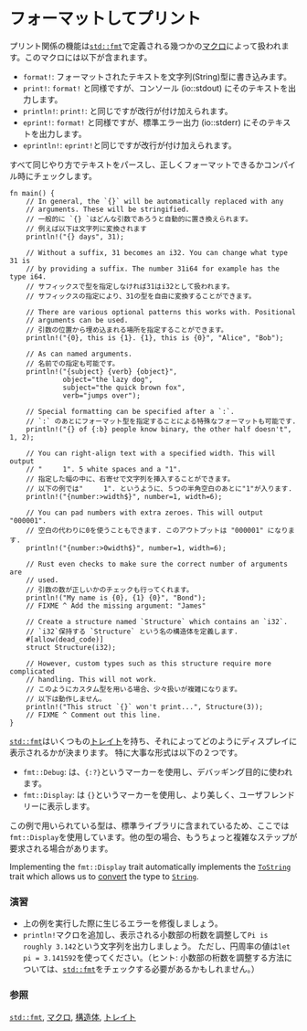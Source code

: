 <!--
# Formatted print
-->
# フォーマットしてプリント

<!--
Printing is handled by a series of [`macros`][macros] defined in [`std::fmt`][fmt]
some of which include:
-->
プリント関係の機能は[`std::fmt`][fmt]で定義される幾つかの[マクロ][macros]によって扱われます。このマクロには以下が含まれます。

<!--
* `format!`: write formatted text to [`String`][string]
* `print!`: same as `format!` but the text is printed to the console (io::stdout).
* `println!`: same as `print!` but a newline is appended.
* `eprint!`: same as `format!` but the text is printed to the standard error (io::stderr).
* `eprintln!`: same as `eprint!`but a newline is appended.
-->
* `format!`: フォーマットされたテキストを文字列(String)型に書き込みます。
* `print!`: `format!` と同様ですが、コンソール (io::stdout) にそのテキストを出力します。
* `println!`: `print!`: と同じですが改行が付け加えられます。
* `eprint!`: `format!` と同様ですが、標準エラー出力 (io::stderr) にそのテキストを出力します。
* `eprintln!`: `eprint!`と同じですが改行が付け加えられます。

<!--
All parse text in the same fashion. As a plus, Rust checks formatting
correctness at compile time.
-->
すべて同じやり方でテキストをパースし、正しくフォーマットできるかコンパイル時にチェックします。

```rust,editable,ignore,mdbook-runnable
fn main() {
    // In general, the `{}` will be automatically replaced with any
    // arguments. These will be stringified.
    // 一般的に `{} `はどんな引数であろうと自動的に置き換えられます。
    // 例えば以下は文字列に変換されます
    println!("{} days", 31);

    // Without a suffix, 31 becomes an i32. You can change what type 31 is
    // by providing a suffix. The number 31i64 for example has the type i64.
    // サフィックスで型を指定しなければ31はi32として扱われます。
    // サフィックスの指定により、31の型を自由に変換することができます。

    // There are various optional patterns this works with. Positional
    // arguments can be used.
    // 引数の位置から埋め込まれる場所を指定することができます。
    println!("{0}, this is {1}. {1}, this is {0}", "Alice", "Bob");

    // As can named arguments.
    // 名前での指定も可能です。
    println!("{subject} {verb} {object}",
             object="the lazy dog",
             subject="the quick brown fox",
             verb="jumps over");

    // Special formatting can be specified after a `:`.
    // `:` のあとにフォーマット型を指定することによる特殊なフォーマットも可能です.
    println!("{} of {:b} people know binary, the other half doesn't", 1, 2);

    // You can right-align text with a specified width. This will output
    // "     1". 5 white spaces and a "1".
    // 指定した幅の中に、右寄せで文字列を挿入することができます。
    // 以下の例では"     1". というように、５つの半角空白のあとに"1"が入ります.
    println!("{number:>width$}", number=1, width=6);

    // You can pad numbers with extra zeroes. This will output "000001".
    // 空白の代わりに0を使うこともできます. このアウトプットは "000001" になります.
    println!("{number:>0width$}", number=1, width=6);

    // Rust even checks to make sure the correct number of arguments are
    // used.
    // 引数の数が正しいかのチェックも行ってくれます。
    println!("My name is {0}, {1} {0}", "Bond");
    // FIXME ^ Add the missing argument: "James"

    // Create a structure named `Structure` which contains an `i32`.
    // `i32`保持する `Structure` という名の構造体を定義します.
    #[allow(dead_code)]
    struct Structure(i32);

    // However, custom types such as this structure require more complicated
    // handling. This will not work.
    // このようにカスタム型を用いる場合、少々扱いが複雑になります。
    // 以下は動作しません。
    println!("This struct `{}` won't print...", Structure(3));
    // FIXME ^ Comment out this line.
}
```

<!--
[`std::fmt`][fmt] contains many [`traits`][traits] which govern the display
of text. The base form of two important ones are listed below:
-->
[`std::fmt`][fmt]はいくつもの[トレイト][traits]を持ち、それによってどのようにディスプレイに表示されるかが決まります。
特に大事な形式は以下の２つです。

<!--
* `fmt::Debug`: Uses the `{:?}` marker. Format text for debugging purposes.
* `fmt::Display`: Uses the `{}` marker. Format text in a more elegant, user
friendly fashion.
-->
* `fmt::Debug`: は、`{:?}`というマーカーを使用し、デバッギング目的に使われます。
* `fmt::Display`: は `{}`というマーカーを使用し、より美しく、ユーザフレンドリーに表示します。

<!--
Here, we used `fmt::Display `because the std library provides implementations
for these types. To print text for custom types, more steps are required.
-->
この例で用いられている型は、標準ライブラリに含まれているため、ここでは`fmt::Display`を使用しています。他の型の場合、もうちょっと複雑なステップが要求される場合があります。

Implementing the `fmt::Display` trait automatically implements the
[`ToString`] trait which allows us to [convert] the type to [`String`][string].

<!--
### Activities
-->
### 演習

<!--
 * Fix the two issues in the above code (see FIXME) so that it runs without
   error.
 * Add a `println!` macro that prints: `Pi is roughly 3.142` by controlling
   the number of decimal places shown. For the purposes of this exercise,
   use `let pi = 3.141592` as an estimate for pi. (Hint: you may need to
   check the [`std::fmt`][fmt] documentation for setting the number of
   decimals to display)
-->
 * 上の例を実行した際に生じるエラーを修復しましょう。
 * `println!`マクロを追加し、表示される小数部の桁数を調整して`Pi is roughly 3.142`という文字列を出力しましょう。
   ただし、円周率の値は`let pi = 3.141592`を使ってください。（ヒント: 小数部の桁数を調整する方法については、[`std::fmt`][fmt]をチェックする必要があるかもしれません。）

<!--
### See also:
-->
### 参照

<!--
[`std::fmt`][fmt], [`macros`][macros], [`struct`][structs],
and [`traits`][traits]
-->
[`std::fmt`][fmt], [マクロ][macros], [構造体][structs],
[トレイト][traits]

[fmt]: https://doc.rust-lang.org/std/fmt/
[macros]: ../macros.md
[string]: ../std/str.md
[structs]: ../custom_types/structs.md
[traits]: ../trait.md
[`ToString`]: https://doc.rust-lang.org/std/string/trait.ToString.html
[convert]: ../conversion/string.md
